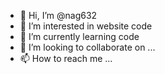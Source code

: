 - 👋 Hi, I’m @nag632
- 👀 I’m interested in website code
- 🌱 I’m currently learning code
- 💞️ I’m looking to collaborate on ...
- 📫 How to reach me ...

<!---
nag632/nag632 is a ✨ special ✨ repository because its `README.md` (this file) appears on your GitHub profile.
You can click the Preview link to take a look at your changes.
--->

